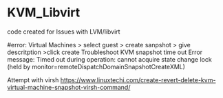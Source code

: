 # KVM_Libvirt
code created for Issues with LVM/libvirt

#error:
Virtual Machines > select guest > create sanpshot > give descritption >click create
Troubleshoot KVM snapshot time out
Error message: Timed out during operation: cannot acquire state change lock (held by monitor=remoteDispatchDomainSnapshotCreateXML)

Attempt with virsh
https://www.linuxtechi.com/create-revert-delete-kvm-virtual-machine-snapshot-virsh-command/
